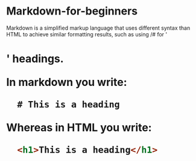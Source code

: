 # Markdown-for-beginners

Markdown is a simplified markup language that uses different syntax than HTML to achieve similar formatting results, such as using /# for '<h1>' headings.

In markdown you write:

```markdown
  # This is a heading
```
 Whereas in HTML you write:

```html
  <h1>This is a heading</h1>
```